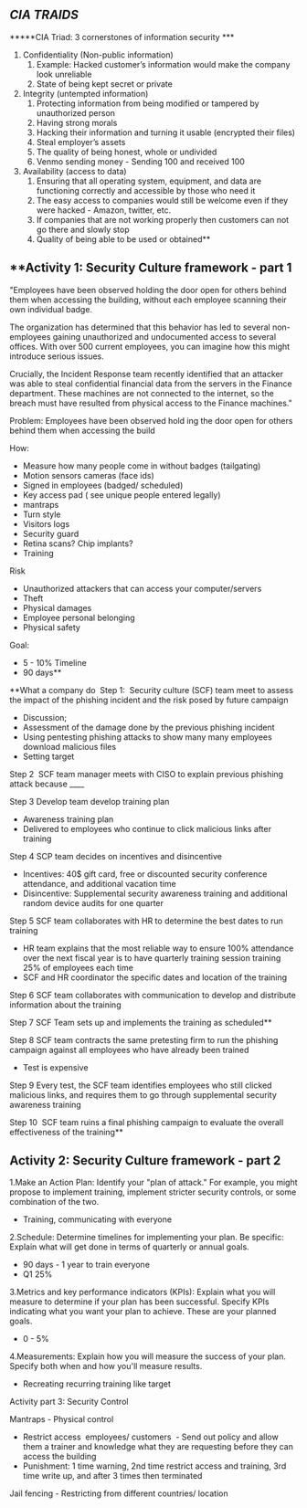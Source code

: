 ***CIA TRAIDS*** 
---------------------------------------------------------------------------------------------------
*****CIA Triad: 3 cornerstones of information security ***

1. Confidentiality (Non-public information)
	1. Example: Hacked customer’s information would make the company look unreliable
	2. State of being kept secret or private 
3. Integrity (untempted information)
	1. Protecting information from being modified or tampered by unauthorized person 
	2. Having strong morals 
	3. Hacking their information and turning it usable (encrypted their files) 
	4. Steal employer’s assets 
	5. The quality of being honest, whole or undivided
	6. Venmo sending money - Sending 100 and received 100
3. Availability (access to data) 
    1. Ensuring that all operating system, equipment, and data are functioning correctly and accessible by those who need it 
    2. The easy access to companies would still be welcome even if they were hacked - Amazon, twitter, etc. 
    3. If companies that are not working properly then customers can not go there and slowly stop 
    4. Quality of being able to be used or obtained**


**Activity 1: Security Culture framework - part 1 
--
"Employees have been observed holding the door open for others behind them when accessing the building, without each employee scanning their own individual badge.  

The organization has determined that this behavior has led to several non-employees gaining unauthorized and undocumented access to several offices. With over 500 current employees, you can imagine how this might introduce serious issues.

Crucially, the Incident Response team recently identified that an attacker was able to steal confidential financial data from the servers in the Finance department. These machines are not connected to the internet, so the breach must have resulted from physical access to the Finance machines."

Problem: Employees have been observed hold ing the door open for others behind them when accessing the build 

How: 
- Measure how many people come in without badges (tailgating)
- Motion sensors cameras (face ids)
- Signed in employees (badged/ scheduled)
- Key access pad ( see unique people entered legally)
- mantraps     
- Turn style    
- Visitors logs    
- Security guard    
- Retina scans? Chip implants? 
- Training 

Risk 
- Unauthorized attackers that can access your computer/servers 
- Theft 
- Physical damages
- Employee personal belonging
- Physical safety

Goal: 
- 5 - 10%
Timeline 
- 90 days**

**What a company do 
Step 1: 
Security culture (SCF) team meet to assess the impact of the phishing incident and the risk posed by future campaign 
- Discussion;
- Assessment of the damage done by the previous phishing incident 
- Using pentesting phishing attacks to show many many employees download malicious files 
-  Setting target    

Step 2 
SCF team manager meets with CISO to explain previous phishing attack because ____

Step 3
Develop team develop training plan 
- Awareness training plan
- Delivered to employees who continue to click malicious links after training 

Step 4
SCP team decides on incentives and disincentive 
- Incentives: 40$ gift card, free or discounted security conference attendance, and additional vacation time 
- Disincentive: Supplemental security awareness training and additional random device audits for one quarter

Step 5
SCF team collaborates with HR to determine the best dates to run training 
- HR team explains that the most reliable way to ensure 100% attendance over the next fiscal year is to have quarterly training session training 25% of employees each time
- SCF and HR coordinator the specific dates and location of the training 

Step 6
SCF team collaborates with communication to develop and distribute information about the training 

Step 7
SCF Team sets up and implements the training as scheduled**

Step 8
SCF team contracts the same pretesting firm to run the phishing campaign against all employees who have already been trained 
- Test is expensive

Step 9
Every test, the SCF team identifies employees who still clicked malicious links, and requires them to go through supplemental security awareness training 

Step 10 
SCF team ruins a final phishing campaign to evaluate the overall effectiveness of the training**

Activity 2: Security Culture framework - part 2 
---
1.Make an Action Plan: Identify your "plan of attack." For example, you might propose to implement training, implement stricter security controls, or some combination of the two.
- Training, communicating with everyone

2.Schedule: Determine timelines for implementing your plan. Be specific: Explain what will get done in terms of quarterly or annual goals.
- 90 days - 1 year to train everyone 
- Q1 25%   

3.Metrics and key performance indicators (KPIs): Explain what you will measure to determine if your plan has been successful. Specify KPIs indicating what you want your plan to achieve. These are your planned goals.
- 0 - 5%  

4.Measurements: Explain how you will measure the success of your plan. Specify both when and how you'll measure results.
- Recreating recurring training like target


Activity part 3: Security Control

Mantraps - Physical control 
- Restrict access 
employees/ customers  - Send out policy and allow them a trainer and knowledge what they are requesting before they can access the building 
- Punishment: 1 time warning, 2nd time restrict access and training, 3rd time write up, and after 3 times then terminated

Jail fencing - Restricting from different countries/ location